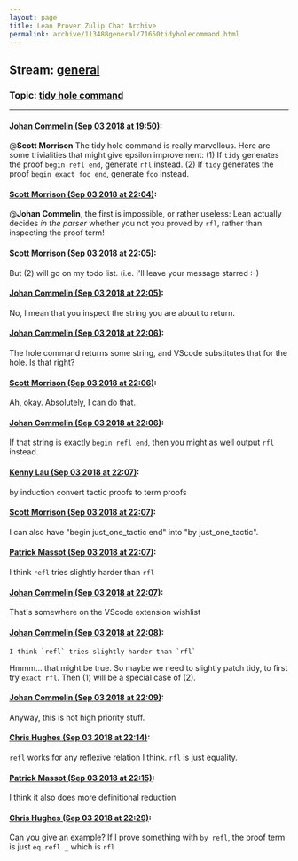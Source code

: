 ```yaml
---
layout: page
title: Lean Prover Zulip Chat Archive 
permalink: archive/113488general/71650tidyholecommand.html
---
```


## Stream: [general](index.html)
### Topic: [tidy hole command](71650tidyholecommand.html)

---

#### [Johan Commelin (Sep 03 2018 at 19:50)](https://leanprover.zulipchat.com/#narrow/stream/113488-general/topic/tidy%20hole%20command/near/133272160):
@**Scott Morrison** The tidy hole command is really marvellous. Here are some trivialities that might give epsilon improvement:
(1) If `tidy` generates the proof `begin refl end`, generate `rfl` instead.
(2) If `tidy` generates the proof `begin exact foo end`, generate `foo` instead.

#### [Scott Morrison (Sep 03 2018 at 22:04)](https://leanprover.zulipchat.com/#narrow/stream/113488-general/topic/tidy%20hole%20command/near/133276810):
@**Johan Commelin**, the first is impossible, or rather useless: Lean actually decides _in the parser_ whether you not you proved by `rfl`, rather than inspecting the proof term!

#### [Scott Morrison (Sep 03 2018 at 22:05)](https://leanprover.zulipchat.com/#narrow/stream/113488-general/topic/tidy%20hole%20command/near/133276820):
But (2) will go on my todo list. (i.e. I'll leave your message starred :-)

#### [Johan Commelin (Sep 03 2018 at 22:05)](https://leanprover.zulipchat.com/#narrow/stream/113488-general/topic/tidy%20hole%20command/near/133276825):
No, I mean that you inspect the string you are about to return.

#### [Johan Commelin (Sep 03 2018 at 22:06)](https://leanprover.zulipchat.com/#narrow/stream/113488-general/topic/tidy%20hole%20command/near/133276866):
The hole command returns some string, and VScode substitutes that for the hole. Is that right?

#### [Scott Morrison (Sep 03 2018 at 22:06)](https://leanprover.zulipchat.com/#narrow/stream/113488-general/topic/tidy%20hole%20command/near/133276869):
Ah, okay. Absolutely, I can do that.

#### [Johan Commelin (Sep 03 2018 at 22:06)](https://leanprover.zulipchat.com/#narrow/stream/113488-general/topic/tidy%20hole%20command/near/133276870):
If that string is exactly `begin refl end`, then you might as well output `rfl` instead.

#### [Kenny Lau (Sep 03 2018 at 22:07)](https://leanprover.zulipchat.com/#narrow/stream/113488-general/topic/tidy%20hole%20command/near/133276875):
by induction convert tactic proofs to term proofs

#### [Scott Morrison (Sep 03 2018 at 22:07)](https://leanprover.zulipchat.com/#narrow/stream/113488-general/topic/tidy%20hole%20command/near/133276879):
I can also have "begin just_one_tactic end" into "by just_one_tactic".

#### [Patrick Massot (Sep 03 2018 at 22:07)](https://leanprover.zulipchat.com/#narrow/stream/113488-general/topic/tidy%20hole%20command/near/133276880):
I think `refl` tries slightly harder than `rfl`

#### [Johan Commelin (Sep 03 2018 at 22:07)](https://leanprover.zulipchat.com/#narrow/stream/113488-general/topic/tidy%20hole%20command/near/133276882):
That's somewhere on the VScode extension wishlist

#### [Johan Commelin (Sep 03 2018 at 22:08)](https://leanprover.zulipchat.com/#narrow/stream/113488-general/topic/tidy%20hole%20command/near/133276940):
```quote
I think `refl` tries slightly harder than `rfl`
```
Hmmm... that might be true. So maybe we need to slightly patch tidy, to first try `exact rfl`. Then (1) will be a special case of (2).

#### [Johan Commelin (Sep 03 2018 at 22:09)](https://leanprover.zulipchat.com/#narrow/stream/113488-general/topic/tidy%20hole%20command/near/133276948):
Anyway, this is not high priority stuff.

#### [Chris Hughes (Sep 03 2018 at 22:14)](https://leanprover.zulipchat.com/#narrow/stream/113488-general/topic/tidy%20hole%20command/near/133277149):
`refl` works for any reflexive relation I think. `rfl` is just equality.

#### [Patrick Massot (Sep 03 2018 at 22:15)](https://leanprover.zulipchat.com/#narrow/stream/113488-general/topic/tidy%20hole%20command/near/133277163):
I think it also does more definitional reduction

#### [Chris Hughes (Sep 03 2018 at 22:29)](https://leanprover.zulipchat.com/#narrow/stream/113488-general/topic/tidy%20hole%20command/near/133277646):
Can you give an example? If I prove something with `by refl`, the proof term is just `eq.refl _` which is `rfl`

